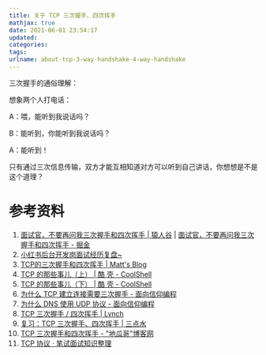 ```yaml
---
title: 关于 TCP 三次握手、四次挥手
mathjax: true
date: 2021-06-01 23:54:17
updated:
categories:
tags:
urlname: about-tcp-3-way-handshake-4-way-handshake
---
```




<!-- more -->

三次握手的通俗理解：

想象两个人打电话：



A：喂，能听到我说话吗？

B：能听到，你能听到我说话吗？

A：能听到！



只有通过三次信息传输，双方才能互相知道对方可以听到自己讲话，你想想是不是这个道理？





# 参考资料

1. [面试官，不要再问我三次握手和四次挥手 | 猿人谷](https://yuanrengu.com/2020/77eef79f.html) | [面试官，不要再问我三次握手和四次挥手 - 掘金](https://juejin.cn/post/6844903958624878606)
2. [小红书后台开发岗面试经历复盘~](https://mp.weixin.qq.com/s/4L3J45Wj81yjoZIQ3ZVSog)
3. [TCP的三次握手和四次挥手 | Matt's Blog](https://matt33.com/2016/08/30/http-protocol/)
4. [TCP 的那些事儿（上） | 酷 壳 - CoolShell](https://coolshell.cn/articles/11564.html)
5. [TCP 的那些事儿（下） | 酷 壳 - CoolShell](https://coolshell.cn/articles/11609.html)
6. [为什么 TCP 建立连接需要三次握手 - 面向信仰编程](https://draveness.me/whys-the-design-tcp-three-way-handshake/)
7. [为什么 DNS 使用 UDP 协议 - 面向信仰编程](https://draveness.me/whys-the-design-dns-udp-tcp/)
8. [TCP 三次握手 / 四次挥手 | Lynch](https://lynchzou0114.com/network/tcp-intro.html#介绍)
9. [复习：TCP 三次握手、四次挥手 | 三点水](https://lotabout.me/2019/TCP-connection-establish-and-termination/)
10. [TCP 三次握手和四次挥手 - "地瓜哥"博客网](https://www.diguage.com/post/tcp-3-way-handshake-and-4-way-handshake/)
11. [TCP 协议 · 笔试面试知识整理](https://hit-alibaba.github.io/interview/basic/network/TCP.html)






